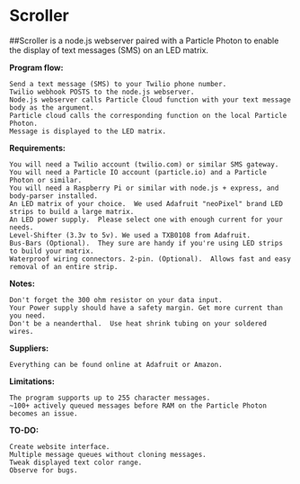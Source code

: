 # Scroller
##Scroller is a node.js webserver paired with a Particle Photon to enable the display of text messages (SMS) on an LED matrix.

**Program flow:**
```
Send a text message (SMS) to your Twilio phone number.
Twilio webhook POSTS to the node.js webserver.
Node.js webserver calls Particle Cloud function with your text message body as the argument.
Particle cloud calls the corresponding function on the local Particle Photon.
Message is displayed to the LED matrix.
```

**Requirements:**
```
You will need a Twilio account (twilio.com) or similar SMS gateway.  
You will need a Particle IO account (particle.io) and a Particle Photon or similar.
You will need a Raspberry Pi or similar with node.js + express, and body-parser installed.
An LED matrix of your choice.  We used Adafruit "neoPixel" brand LED strips to build a large matrix.
An LED power supply.  Please select one with enough current for your needs.
Level-Shifter (3.3v to 5v). We used a TXB0108 from Adafruit.
Bus-Bars (Optional).  They sure are handy if you're using LED strips to build your matrix.
Waterproof wiring connectors. 2-pin. (Optional).  Allows fast and easy removal of an entire strip. 
```

**Notes:**
```
Don't forget the 300 ohm resistor on your data input.  
Your Power supply should have a safety margin. Get more current than you need.
Don't be a neanderthal.  Use heat shrink tubing on your soldered wires.
```

**Suppliers:**
```
Everything can be found online at Adafruit or Amazon.
```

**Limitations:**
```
The program supports up to 255 character messages.
~100+ actively queued messages before RAM on the Particle Photon becomes an issue.
```

**TO-DO:**
```
Create website interface.
Multiple message queues without cloning messages.
Tweak displayed text color range.
Observe for bugs.
```
